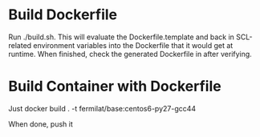 # Build Dockerfile
Run ./build.sh. This will evaluate the Dockerfile.template and back in
SCL-related environment variables into the Dockerfile that it would get
at runtime. When finished, check the generated Dockerfile in after verifying.

# Build Container with Dockerfile
Just docker build . -t fermilat/base:centos6-py27-gcc44

When done, push it

